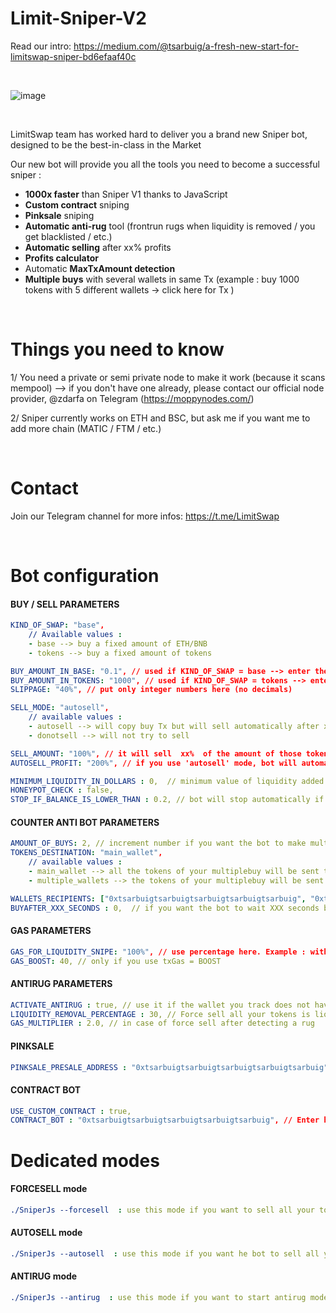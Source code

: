 # Limit-Sniper-V2

Read our intro: https://medium.com/@tsarbuig/a-fresh-new-start-for-limitswap-sniper-bd6efaaf40c

&nbsp;

![image](https://user-images.githubusercontent.com/70858574/194782261-ff9876d5-9bfe-4db5-bb56-866049b1b3a5.png)

&nbsp;

LimitSwap team has worked hard to deliver you a brand new Sniper bot, designed to be the best-in-class in the Market

Our new bot will provide you all the tools you need to become a successful sniper :

- **1000x faster** than Sniper V1 thanks to JavaScript
- **Custom contract** sniping
- **Pinksale** sniping
- **Automatic anti-rug** tool (frontrun rugs when liquidity is removed / you get blacklisted / etc.)
- **Automatic selling** after xx% profits
- **Profits calculator**
- Automatic **MaxTxAmount detection**
- **Multiple buys** with several wallets in same Tx (example : buy 1000 tokens with 5 different wallets → click here for Tx )

&nbsp;

# Things you need to know
1/ You need a private or semi private node to make it work (because it scans mempool) --> if you don't have one already, please contact our official node provider, @zdarfa on Telegram (https://moppynodes.com/)

2/ Sniper currently works on ETH and BSC, but ask me if you want me to add more chain (MATIC / FTM / etc.)
&nbsp;




&nbsp;

# Contact
Join our Telegram channel for more infos:  https://t.me/LimitSwap 

&nbsp;

# Bot configuration

#### BUY / SELL  PARAMETERS
```yaml
KIND_OF_SWAP: "base", 
    // Available values : 
    - base --> buy a fixed amount of ETH/BNB
    - tokens --> buy a fixed amount of tokens

BUY_AMOUNT_IN_BASE: "0.1", // used if KIND_OF_SWAP = base --> enter the ETH/BNB buy amount you want to use
BUY_AMOUNT_IN_TOKENS: "1000", // used if KIND_OF_SWAP = tokens --> enter the amount of tokens you want to buy
SLIPPAGE: "40%", // put only integer numbers here (no decimals)

SELL_MODE: "autosell", 
    // available values : 
    - autosell --> will copy buy Tx but will sell automatically after xx% of profit. Target is defined by AUTOSELL_PROFIT parameter
    - donotsell --> will not try to sell

SELL_AMOUNT: "100%", // it will sell  xx%  of the amount of those tokens that you hold in your wallet
AUTOSELL_PROFIT: "200%", // if you use 'autosell' mode, bot will automatically sell token when price has reached buyprice * AUTOSELL_PROFIT

MINIMUM_LIQUIDITY_IN_DOLLARS : 0,  // minimum value of liquidity added to make the bot buy. Team recommend to put 1000 minimum
HONEYPOT_CHECK : false, 
STOP_IF_BALANCE_IS_LOWER_THAN : 0.2, // bot will stop automatically if balance goes under this amount (to avoid being scammed by honeypot)

```

#### COUNTER ANTI BOT PARAMETERS
```yaml
AMOUNT_OF_BUYS: 2, // increment number if you want the bot to make multiple buys in the same Tx. Only compatible with USE_CUSTOM_CONTRACT = true
TOKENS_DESTINATION: "main_wallet", 
    // available values : 
    - main_wallet --> all the tokens of your multiplebuy will be sent to your main trading wallet
    - multiple_wallets --> the tokens of your multiplebuy will be sent to wallets defined in WALLETS_RECIPIENT

WALLETS_RECIPIENTS: ["0xtsarbuigtsarbuigtsarbuigtsarbuigtsarbuig", "0xtsarbuigtsarbuigtsarbuigtsarbuigtsarbuig"], // List of wallets where tokens will be transferred if TOKENS_DESTINATION = 'multiple_wallets'
BUYAFTER_XXX_SECONDS : 0,  // if you want the bot to wait XXX seconds before buying
```

#### GAS PARAMETERS
```yaml
GAS_FOR_LIQUIDITY_SNIPE: "100%", // use percentage here. Example : with '120%', if tracked wallet uses GAS = 10, you will use GAS = 12. With '100%' it's same as sniped Tx
GAS_BOOST: 40, // only if you use txGas = BOOST
```

#### ANTIRUG PARAMETERS  
```yaml
ACTIVATE_ANTIRUG : true, // use it if the wallet you track does not have its own antirug protection
LIQUIDITY_REMOVAL_PERCENTAGE : 30, // Force sell all your tokens is liquidity removal > LIQUIDITY_REMOVAL_PERCENTAGE
GAS_MULTIPLIER : 2.0, // in case of force sell after detecting a rug
```

#### PINKSALE
```yaml
PINKSALE_PRESALE_ADDRESS : "0xtsarbuigtsarbuigtsarbuigtsarbuigtsarbuig", // for BUY_MODE = pinksale
```

#### CONTRACT BOT
```yaml
USE_CUSTOM_CONTRACT : true,
CONTRACT_BOT : "0xtsarbuigtsarbuigtsarbuigtsarbuigtsarbuig", // Enter here the contract address that you got after deploying contract
```

# Dedicated modes

#### FORCESELL mode
```yaml
./SniperJs --forcesell  : use this mode if you want to sell all your tokens in 1 click
```

#### AUTOSELL mode
```yaml
./SniperJs --autosell  : use this mode if you want he bot to sell all your tokens after a xx% profit 
```

#### ANTIRUG mode
```yaml
./SniperJs --antirug  : use this mode if you want to start antirug mode on a token you already hold
```
